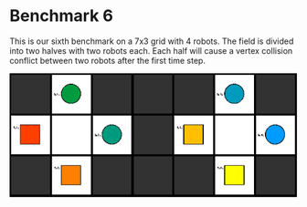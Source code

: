# Benchmark 6

This is our sixth benchmark on a 7x3 grid with 4 robots. The field is divided into two halves with two robots each. Each half will cause a vertex collision conflict between two robots after the first time step.


![Benchmark6](instance/x7_y3_n10_r4_s4_ps0_pr4_u4_o4_N006.png "Benchmark6")

